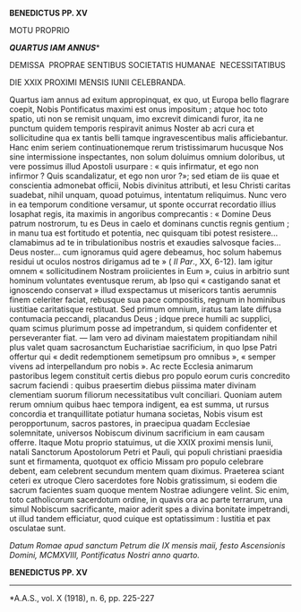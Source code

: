 **BENEDICTUS PP. XV**

MOTU PROPRIO

***QUARTUS IAM ANNUS****

DEMISSA  PROPRAE SENTIBUS SOCIETATIS HUMANAE  NECESSITATIBUS

DIE XXIX PROXIMI MENSIS IUNII CELEBRANDA.

Quartus iam annus ad exitum appropinquat, ex quo, ut Europa bello flagrare coepit, Nobis Pontificatus maximi est onus impositum ; atque hoc toto spatio, uti non se remisit unquam, imo excrevit dimicandi furor, ita ne punctum quidem temporis respiravit animus Noster ab acri cura et sollicitudine qua ex tantis belli tamque ingravescentibus malis afficiebantur. Hanc enim seriem continuationemque rerum tristissimarum hucusque Nos sine intermissione inspectantes, non solum doluimus omnium doloribus, ut vere possimus illud Apostoli usurpare : « quis infirmatur, et ego non infirmor ? Quis scandalizatur, et ego non uror ?»; sed etiam de iis quae et conscientia admonebat officii, Nobis divinitus attributi, et Iesu Christi caritas suadebat, nihil unquam, quoad potuimus, intentatum reliquimus. Nunc vero in ea temporum conditione versamur, ut sponte occurrat recordatio illius Iosaphat regis, ita maximis in angoribus comprecantis : « Domine Deus patrum nostrorum, tu es Deus in caelo et dominans cunctis regnis gentium ; in manu tua est fortitudo et potentia, nec quisquam tibi potest resistere... clamabimus ad te in tribulationibus nostris et exaudies salvosque facies... Deus noster... cum ignoramus quid agere debeamus, hoc solum habemus residui ut oculos nostros dirigamus ad te » ( *II Par*., XX, 6-12). Iam igitur omnem « sollicitudinem Nostram proiicientes in Eum », cuius in arbitrio sunt hominum voluntates eventusque rerum, ab Ipso qui « castigando sanat et ignoscendo conservat » illud exspectamus ut misericors tantis aerumnis finem celeriter faciat, rebusque sua pace compositis, regnum in hominibus iustitiae caritatisque restituat. Sed primum omnium, iratus tam late diffusa contumacia peccandi, placandus Deus ; idque prece humili ac supplici, quam scimus plurimum posse ad impetrandum, si quidem confidenter et perseveranter fiat. — Iam vero ad divinam maiestatem propitiandam nihil plus valet quam sacrosanctum Eucharistiae sacrificium, in quo Ipse Patri offertur qui « dedit redemptionem semetipsum pro omnibus », « semper vivens ad interpellandum pro nobis ». Ac recte Ecclesia animarum pastoribus legem constituit certis diebus pro populo eorum curis concredito sacrum faciendi : quibus praesertim diebus piissima mater divinam clementiam suorum filiorum necessitatibus vult conciliari. Quoniam autem rerum omnium quibus haec tempora indigent, ea est summa, ut rursus concordia et tranquillitate potiatur humana societas, Nobis visum est peropportunum, sacros pastores, in praecipua quadam Ecclesiae solemnitate, universos Nobiscum divinum sacrificium in eam causam offerre. Itaque Motu proprio statuimus, ut die XXIX proximi mensis Iunii, natali Sanctorum Apostolorum Petri et Pauli, qui populi christiani praesidia sunt et firmamenta, quotquot ex officio Missam pro populo celebrare debent, eam celebrent secundum mentem quam diximus. Praeterea sciant ceteri ex utroque Clero sacerdotes fore Nobis gratissimum, si eodem die sacrum facientes suam quoque mentem Nostrae adiungere velint. Sic enim, toto catholicorum sacerdotum ordine, in quavis ora ac parte terrarum, una simul Nobiscum sacrificante, maior aderit spes a divina bonitate impetrandi, ut illud tandem efficiatur, quod cuique est optatissimum : Iustitia et pax osculatae sunt.

*Datum Romae apud sanctum Petrum die IX mensis maii, festo Ascensionis Domini, MCMXVIII, Pontificatus Nostri anno quarto.*

**BENEDICTUS PP. XV**

* * *

*A.A.S., vol. X (1918), n. 6, pp. 225-227